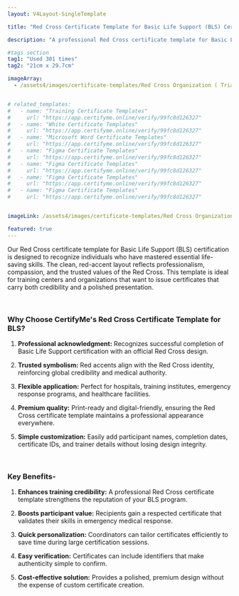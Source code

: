 ```yaml
---
layout: V4Layout-SingleTemplate

title: "Red Cross Certificate Template for Basic Life Support (BLS) Certification"

description: "A professional Red Cross certificate template for Basic Life Support (BLS) certification. Designed with a bold red-accent layout, it provides trusted recognition for life-saving training achievements."

#tags section
tag1: "Used 301 times"
tag2: "21cm x 29.7cm"

imageArray:
  - /assets4/images/certificate-templates/Red Cross Organization ( Trial ) (5).png


# related_templates:
#   - name: "Training Certificate Templates"
#     url: "https://app.certifyme.online/verify/99fc8d126327"
#   - name: "White Certificate Templates"
#     url: "https://app.certifyme.online/verify/99fc8d126327"
#   - name: "Microsoft Word Certificate Templates"
#     url: "https://app.certifyme.online/verify/99fc8d126327"
#   - name: "Figma Certificate Templates"
#     url: "https://app.certifyme.online/verify/99fc8d126327"  
#   - name: "Figma Certificate Templates"
#     url: "https://app.certifyme.online/verify/99fc8d126327"  
#   - name: "Figma Certificate Templates"
#     url: "https://app.certifyme.online/verify/99fc8d126327"  
#   - name: "Figma Certificate Templates"
#     url: "https://app.certifyme.online/verify/99fc8d126327"        


imageLink: /assets4/images/certificate-templates/Red Cross Organization ( Trial ) (5).png

featured: true
---
```


Our Red Cross certificate template for Basic Life Support (BLS) certification is designed to recognize individuals who have mastered essential life-saving skills. The clean, red-accent layout reflects professionalism, compassion, and the trusted values of the Red Cross. This template is ideal for training centers and organizations that want to issue certificates that carry both credibility and a polished presentation.

<br>

### Why Choose CertifyMe's Red Cross Certificate Template for BLS?

1. **Professional acknowledgment:** Recognizes successful completion of Basic Life Support certification with an official Red Cross design.

1. **Trusted symbolism:** Red accents align with the Red Cross identity, reinforcing global credibility and medical authority.

1. **Flexible application:** Perfect for hospitals, training institutes, emergency response programs, and healthcare facilities.

1. **Premium quality:** Print-ready and digital-friendly, ensuring the Red Cross certificate template maintains a professional appearance everywhere.

1. **Simple customization:** Easily add participant names, completion dates, certificate IDs, and trainer details without losing design integrity.

<br>

### Key Benefits-

1. **Enhances training credibility:** A professional Red Cross certificate template strengthens the reputation of your BLS program.

1. **Boosts participant value:** Recipients gain a respected certificate that validates their skills in emergency medical response.

1. **Quick personalization:** Coordinators can tailor certificates efficiently to save time during large certification sessions.

1. **Easy verification:** Certificates can include identifiers that make authenticity simple to confirm.

1. **Cost-effective solution:** Provides a polished, premium design without the expense of custom certificate creation.
